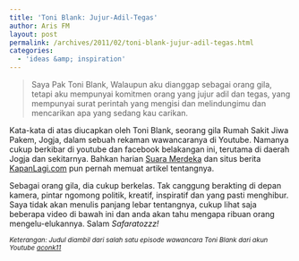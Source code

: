 ```yaml
---
title: 'Toni Blank: Jujur-Adil-Tegas'
author: Aris FM
layout: post
permalink: /archives/2011/02/toni-blank-jujur-adil-tegas.html
categories:
  - 'ideas &amp; inspiration'
---
```

> Saya Pak Toni Blank, Walaupun aku dianggap sebagai orang gila, tetapi aku mempunyai komitmen orang yang jujur adil dan tegas, yang mempunyai surat perintah yang mengisi dan melindungimu dan mencarikan apa yang sedang kau carikan.

Kata-kata di atas diucapkan oleh Toni Blank, seorang gila Rumah Sakit Jiwa Pakem, Jogja, dalam sebuah rekaman wawancaranya di Youtube. Namanya cukup berkibar di youtube dan facebook belakangan ini, terutama di daerah Jogja dan sekitarnya. Bahkan harian [Suara Merdeka][1] dan situs berita [KapanLagi.com][2] pun pernah memuat artikel tentangnya.

Sebagai orang gila, dia cukup berkelas. Tak canggung berakting di depan kamera, pintar ngomong politik, kreatif, inspiratif dan yang pasti menghibur. Saya tidak akan menulis panjang lebar tentangnya, cukup lihat saja beberapa video di bawah ini dan anda akan tahu mengapa ribuan orang mengelu-elukannya. Salam *Safaratozzz!*







*<small>Keterangan: Judul diambil dari salah satu episode wawancara Toni Blank dari akun Youtube <a href="http://www.youtube.com/user/aconk11">aconk11</a></small>*

 [1]: http://www.anggrahinikd.com/toni-blank-dan-representasi-diri-kita/
 [2]: http://www.kapanlagi.com/showbiz/selebriti/ngetop-di-dunia-maya-siapakah-toni-blank.html
